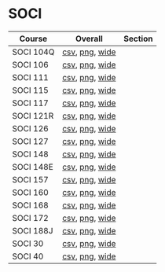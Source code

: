 # SOCI

| Course | Overall | Section |
| ------ | ------- | ------- |
| SOCI 104Q | [csv](https://github.com/UCSD-Historical-Enrollment-Data/2024Summer2/blob/main/overall/SOCI%20104Q.csv), [png](https://raw.githubusercontent.com/UCSD-Historical-Enrollment-Data/2024Summer2/main/plot_overall/SOCI%20104Q.png), [wide](https://raw.githubusercontent.com/UCSD-Historical-Enrollment-Data/2024Summer2/main/plot_overall_wide/SOCI%20104Q.png) |  |
| SOCI 106 | [csv](https://github.com/UCSD-Historical-Enrollment-Data/2024Summer2/blob/main/overall/SOCI%20106.csv), [png](https://raw.githubusercontent.com/UCSD-Historical-Enrollment-Data/2024Summer2/main/plot_overall/SOCI%20106.png), [wide](https://raw.githubusercontent.com/UCSD-Historical-Enrollment-Data/2024Summer2/main/plot_overall_wide/SOCI%20106.png) |  |
| SOCI 111 | [csv](https://github.com/UCSD-Historical-Enrollment-Data/2024Summer2/blob/main/overall/SOCI%20111.csv), [png](https://raw.githubusercontent.com/UCSD-Historical-Enrollment-Data/2024Summer2/main/plot_overall/SOCI%20111.png), [wide](https://raw.githubusercontent.com/UCSD-Historical-Enrollment-Data/2024Summer2/main/plot_overall_wide/SOCI%20111.png) |  |
| SOCI 115 | [csv](https://github.com/UCSD-Historical-Enrollment-Data/2024Summer2/blob/main/overall/SOCI%20115.csv), [png](https://raw.githubusercontent.com/UCSD-Historical-Enrollment-Data/2024Summer2/main/plot_overall/SOCI%20115.png), [wide](https://raw.githubusercontent.com/UCSD-Historical-Enrollment-Data/2024Summer2/main/plot_overall_wide/SOCI%20115.png) |  |
| SOCI 117 | [csv](https://github.com/UCSD-Historical-Enrollment-Data/2024Summer2/blob/main/overall/SOCI%20117.csv), [png](https://raw.githubusercontent.com/UCSD-Historical-Enrollment-Data/2024Summer2/main/plot_overall/SOCI%20117.png), [wide](https://raw.githubusercontent.com/UCSD-Historical-Enrollment-Data/2024Summer2/main/plot_overall_wide/SOCI%20117.png) |  |
| SOCI 121R | [csv](https://github.com/UCSD-Historical-Enrollment-Data/2024Summer2/blob/main/overall/SOCI%20121R.csv), [png](https://raw.githubusercontent.com/UCSD-Historical-Enrollment-Data/2024Summer2/main/plot_overall/SOCI%20121R.png), [wide](https://raw.githubusercontent.com/UCSD-Historical-Enrollment-Data/2024Summer2/main/plot_overall_wide/SOCI%20121R.png) |  |
| SOCI 126 | [csv](https://github.com/UCSD-Historical-Enrollment-Data/2024Summer2/blob/main/overall/SOCI%20126.csv), [png](https://raw.githubusercontent.com/UCSD-Historical-Enrollment-Data/2024Summer2/main/plot_overall/SOCI%20126.png), [wide](https://raw.githubusercontent.com/UCSD-Historical-Enrollment-Data/2024Summer2/main/plot_overall_wide/SOCI%20126.png) |  |
| SOCI 127 | [csv](https://github.com/UCSD-Historical-Enrollment-Data/2024Summer2/blob/main/overall/SOCI%20127.csv), [png](https://raw.githubusercontent.com/UCSD-Historical-Enrollment-Data/2024Summer2/main/plot_overall/SOCI%20127.png), [wide](https://raw.githubusercontent.com/UCSD-Historical-Enrollment-Data/2024Summer2/main/plot_overall_wide/SOCI%20127.png) |  |
| SOCI 148 | [csv](https://github.com/UCSD-Historical-Enrollment-Data/2024Summer2/blob/main/overall/SOCI%20148.csv), [png](https://raw.githubusercontent.com/UCSD-Historical-Enrollment-Data/2024Summer2/main/plot_overall/SOCI%20148.png), [wide](https://raw.githubusercontent.com/UCSD-Historical-Enrollment-Data/2024Summer2/main/plot_overall_wide/SOCI%20148.png) |  |
| SOCI 148E | [csv](https://github.com/UCSD-Historical-Enrollment-Data/2024Summer2/blob/main/overall/SOCI%20148E.csv), [png](https://raw.githubusercontent.com/UCSD-Historical-Enrollment-Data/2024Summer2/main/plot_overall/SOCI%20148E.png), [wide](https://raw.githubusercontent.com/UCSD-Historical-Enrollment-Data/2024Summer2/main/plot_overall_wide/SOCI%20148E.png) |  |
| SOCI 157 | [csv](https://github.com/UCSD-Historical-Enrollment-Data/2024Summer2/blob/main/overall/SOCI%20157.csv), [png](https://raw.githubusercontent.com/UCSD-Historical-Enrollment-Data/2024Summer2/main/plot_overall/SOCI%20157.png), [wide](https://raw.githubusercontent.com/UCSD-Historical-Enrollment-Data/2024Summer2/main/plot_overall_wide/SOCI%20157.png) |  |
| SOCI 160 | [csv](https://github.com/UCSD-Historical-Enrollment-Data/2024Summer2/blob/main/overall/SOCI%20160.csv), [png](https://raw.githubusercontent.com/UCSD-Historical-Enrollment-Data/2024Summer2/main/plot_overall/SOCI%20160.png), [wide](https://raw.githubusercontent.com/UCSD-Historical-Enrollment-Data/2024Summer2/main/plot_overall_wide/SOCI%20160.png) |  |
| SOCI 168 | [csv](https://github.com/UCSD-Historical-Enrollment-Data/2024Summer2/blob/main/overall/SOCI%20168.csv), [png](https://raw.githubusercontent.com/UCSD-Historical-Enrollment-Data/2024Summer2/main/plot_overall/SOCI%20168.png), [wide](https://raw.githubusercontent.com/UCSD-Historical-Enrollment-Data/2024Summer2/main/plot_overall_wide/SOCI%20168.png) |  |
| SOCI 172 | [csv](https://github.com/UCSD-Historical-Enrollment-Data/2024Summer2/blob/main/overall/SOCI%20172.csv), [png](https://raw.githubusercontent.com/UCSD-Historical-Enrollment-Data/2024Summer2/main/plot_overall/SOCI%20172.png), [wide](https://raw.githubusercontent.com/UCSD-Historical-Enrollment-Data/2024Summer2/main/plot_overall_wide/SOCI%20172.png) |  |
| SOCI 188J | [csv](https://github.com/UCSD-Historical-Enrollment-Data/2024Summer2/blob/main/overall/SOCI%20188J.csv), [png](https://raw.githubusercontent.com/UCSD-Historical-Enrollment-Data/2024Summer2/main/plot_overall/SOCI%20188J.png), [wide](https://raw.githubusercontent.com/UCSD-Historical-Enrollment-Data/2024Summer2/main/plot_overall_wide/SOCI%20188J.png) |  |
| SOCI 30 | [csv](https://github.com/UCSD-Historical-Enrollment-Data/2024Summer2/blob/main/overall/SOCI%2030.csv), [png](https://raw.githubusercontent.com/UCSD-Historical-Enrollment-Data/2024Summer2/main/plot_overall/SOCI%2030.png), [wide](https://raw.githubusercontent.com/UCSD-Historical-Enrollment-Data/2024Summer2/main/plot_overall_wide/SOCI%2030.png) |  |
| SOCI 40 | [csv](https://github.com/UCSD-Historical-Enrollment-Data/2024Summer2/blob/main/overall/SOCI%2040.csv), [png](https://raw.githubusercontent.com/UCSD-Historical-Enrollment-Data/2024Summer2/main/plot_overall/SOCI%2040.png), [wide](https://raw.githubusercontent.com/UCSD-Historical-Enrollment-Data/2024Summer2/main/plot_overall_wide/SOCI%2040.png) |  |
